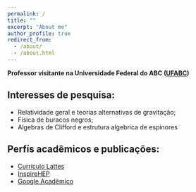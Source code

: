 ```yaml
---
permalink: /
title: ""
excerpt: "About me"
author_profile: true
redirect_from: 
  - /about/
  - /about.html
---
```


**Professor visitante na Universidade Federal do ABC ([UFABC](www.ufabc.edu.br))**

## Interesses de pesquisa:
- Relatividade geral e teorias alternativas de gravitação;
- Física de buracos negros;
- Algebras de Clifford e estrutura algebrica de espinores


## Perfís acadêmicos e publicações:

* [Currículo Lattes](http://lattes.cnpq.br/4387593644266917)
* [InspireHEP](https://inspirehep.net/authors/1403051)
* [Google Acadêmico](https://scholar.google.com/citations?user=MaU0H1UAAAAJ)


